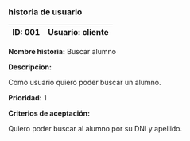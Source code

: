 
### historia de usuario

**ID:** 001 | **Usuario:** cliente                               |
| --------- | ------------------- |
**Nombre historia:** Buscar alumno

**Descripcion:** 

Como usuario quiero poder buscar un alumno.

**Prioridad:** 1

**Criterios de aceptación:**

 Quiero poder buscar al alumno por su DNI y apellido.


